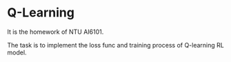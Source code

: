 # Q-Learning
It is the homework of NTU AI6101.

The task is to implement the loss func and training process of Q-learning RL model.
